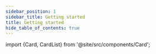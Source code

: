 ```yaml
---
sidebar_position: 1
sidebar_title: Getting started
title: Getting started
hide_table_of_contents: true
---
```


import {Card, CardList} from '@site/src/components/Card';

<CardList>
  <Card label="Installation" isPrimary={true} size="big" link="installation" icon="disk" />
  <Card label="iX for designers" link="getting-started-for-designers" icon="tulip"/>
  <Card label="Industrial icon system" link="icon-library/icons" icon="language" />
  <Card label="Theming" link="guidelines/theme" icon="bulb"/>
  <Card label="Components" link="controls/application-frame/application" icon="configuration" />
</CardList>
